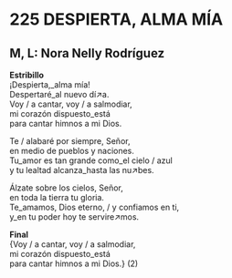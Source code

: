 # 225 DESPIERTA, ALMA MÍA

## M, L: Nora Nelly Rodríguez

**Estribillo**  
¡Despierta,_alma mía!  
Despertaré_al nuevo dí↗a.  
Voy / a cantar, voy / a salmodiar,  
mi corazón dispuesto_está  
para cantar himnos a mi Dios.  

Te / alabaré por siempre, Señor,  
en medio de pueblos y naciones.  
Tu_amor es tan grande como_el cielo / azul  
y tu lealtad alcanza_hasta las nu↗bes.  

Álzate sobre los cielos, Señor,  
en toda la tierra tu gloria.  
Te_amamos, Dios eterno, / y confiamos en ti,  
y_en tu poder hoy te servire↗mos.  

**Final**  
{Voy / a cantar, voy / a salmodiar,  
mi corazón dispuesto_está  
para cantar himnos a mi Dios.} (2)  

